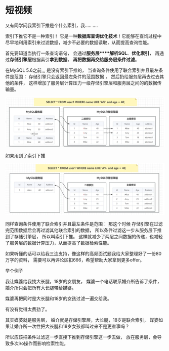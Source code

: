 # 短视频

 又有同学问我索引下推是个什么索引，我.....   ....

索引下推它不是一种索引！ 它是一种**数据库查询优化技术**！它能够在查询过程中尽早地利用索引来过滤数据，减少不必要的数据读取，从而提高查询性能。

首先要知道当执行一条查询语句，  会通过**服务层****解析SQL**、**优化索引**， 再通过**存储引擎层**根据索引**拿到数据**， **再把数据再交给服务层条件过滤**。

在MySQL 5.6之前,,,   是没有索引下推的，  当查询条件使用了联合索引并且最左条件是范围：    存储引擎只会返回最左条件的范围数据 ，  然后扔给服务层再去过去其他的条件，  这样增加了服务层计算压力一级存储引擎层和服务层之间的的数据传输量。

![1715262928254-517720df-7a0e-44ee-b712-b1615ed8a84f.png](./img/FR0P9sY6BbcLiptB/1715262928254-517720df-7a0e-44ee-b712-b1615ed8a84f-758574.png)

如果用到了索引下推

![1715266447727-40a1a1a1-ccd5-4eb2-8755-97f107509a9e.png](./img/FR0P9sY6BbcLiptB/1715266447727-40a1a1a1-ccd5-4eb2-8755-97f107509a9e-666752.png)

同样查询条件使用了联合索引并且最左条件是范围： 那这个时候   存储引擎在过滤完范围数据后会再过滤其他联合索引的数据， 所以条件过滤这一步从服务层下推到了存储引擎层，  所以叫索引下推。  这样就减少了两层之间数据的传递，也减轻了服务层的数据计算压力，从而提高了数据检索性能。

如果听懂的话可以给我三连支持，像这样的高频面试题我给大家整理好了一份80万字的资料， 需要可以再评论区扣666，希望帮助大家拿到更多offer。

举个例子  

我让媒婆给我找大长腿，18岁的女朋友，      媒婆一个电话联系婚介所告诉了条件，     婚介所只会把所有大长腿带给媒婆。  

媒婆再把同时是大长腿和18岁的女孩过滤一遍交给我。  

 有没有觉得太费劲了。

 其实媒婆就是服务层， 婚介就是存储引擎层，大长腿，18岁是联合索引， 媒婆如果让婚介所一次性把大长腿和18岁女孩都叫过来不是更省事吗？

所以应该把条件过滤这一步直接下推到存储引擎这一步去做，  放在服务层，会导致多次i/o操作而影响检索性能。
